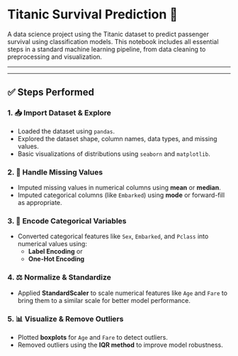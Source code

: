 # Titanic Survival Prediction 🚢

A data science project using the Titanic dataset to predict passenger survival using classification models. This notebook includes all essential steps in a standard machine learning pipeline, from data cleaning to preprocessing and visualization.

---


---

## ✅ Steps Performed

### 1. 📥 Import Dataset & Explore
- Loaded the dataset using `pandas`.
- Explored the dataset shape, column names, data types, and missing values.
- Basic visualizations of distributions using `seaborn` and `matplotlib`.

### 2. 🔧 Handle Missing Values
- Imputed missing values in numerical columns using **mean** or **median**.
- Imputed categorical columns (like `Embarked`) using **mode** or forward-fill as appropriate.

### 3. 🧠 Encode Categorical Variables
- Converted categorical features like `Sex`, `Embarked`, and `Pclass` into numerical values using:
  - **Label Encoding** or
  - **One-Hot Encoding**

### 4. ⚖️ Normalize & Standardize
- Applied **StandardScaler** to scale numerical features like `Age` and `Fare` to bring them to a similar scale for better model performance.

### 5. 📊 Visualize & Remove Outliers
- Plotted **boxplots** for `Age` and `Fare` to detect outliers.
- Removed outliers using the **IQR method** to improve model robustness.
